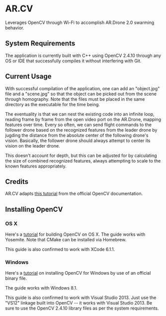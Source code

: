 # AR.CV
Leverages OpenCV through Wi-Fi to accomplish AR.Drone 2.0 swarming behavior.

## System Requirements
The application is currently built with C++ using OpenCV 2.4.10 through any OS or IDE that successfully compiles it without interfering with Git.

## Current Usage
With successful compilation of the application, one can add an "object.jpg" file and a "scene.jpg" so that the object can be picked out from the scene through homography. Note that the files must be placed in the same directory as the executable for the time being.

The eventuality is that we can nest the existing code into an infinite loop, reading frame by frame from the open video port on the AR.Drone, mapping features over time. Every so often, we can send flight commands to the follower drone based on the recognized features from the leader drone by jugding the distance from the absolute center of the following drone's vision. Basically, the follower drone should always attempt to center its vision on the leader drone.

This doesn't account for depth, but this can be adjusted for by calculating the size of combined recognized features, always attempting to scale to the known features appropriately.

## Credits
AR.CV adapts [this tutorial](http://docs.opencv.org/doc/tutorials/features2d/feature_homography/feature_homography.html) from the official OpenCV documentation.

## Installing OpenCV
### OS X
Here's a [tutorial](https://sites.google.com/site/yonasstephenfyp2013/updates/tutorialinstallingopencvonmacosxmountainlion) for building OpenCV on OS X. The guide works with Yosemite. Note that CMake can be installed via Homebrew.

This guide is also confirmed to work with XCode 6.1.1.

### Windows
Here's a [tutorial](http://www.anlak.com/2012/10/using-opencv-2-4-x-with-visual-studio-2010-tutorial.html) on installing OpenCV for Windows by use of an official binary file.

The guide works with Windows 8.1.

This guide is also confirmed to work with Visual Studio 2013. Just use the "VS12" linkage built into OpenCV -- it works with Visual Studio 2013. Be sure to use the OpenCV 2.4.10 library files as per the system requirements.
